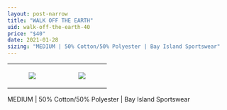 ```yaml
---
layout: post-narrow
title: "WALK OFF THE EARTH"
uid: walk-off-the-earth-40
price: "$40"
date: 2021-01-28
sizing: "MEDIUM | 50% Cotton/50% Polyester | Bay Island Sportswear"
---
```




<table style="width:100%;"><tr><td style="vertical-align:top;">
      <figure class="tmblr-full" data-orig-height="2048" data-orig-width="1365" data-orig-src="https://concertshirts.netlify.app/shirts/0258/0258-01.jpg"><img src="https://64.media.tumblr.com/9955ef771a13bbec74fbb922850f473e/73471889aade6586-3c/s540x810/4d6a5217cc9d24735239d833e59aa2c2e701396b.jpg" data-orig-height="2048" data-orig-width="1365" data-orig-src="https://concertshirts.netlify.app/shirts/0258/0258-01.jpg"/></figure></td>
    <td style="vertical-align:top;">
      <figure class="tmblr-full" data-orig-height="2048" data-orig-width="1365" data-orig-src="https://concertshirts.netlify.app/shirts/0258/0258-02.jpg"><img src="https://64.media.tumblr.com/ec8d61675d22c04c6b169be1dedda2d5/73471889aade6586-27/s540x810/bb44d670d1a818104045b8dd30bdfee4723c2162.jpg" data-orig-height="2048" data-orig-width="1365" data-orig-src="https://concertshirts.netlify.app/shirts/0258/0258-02.jpg"/></figure></td>
  </tr></table><p>
  MEDIUM | 50% Cotton/50% Polyester | Bay Island Sportswear
</p>
